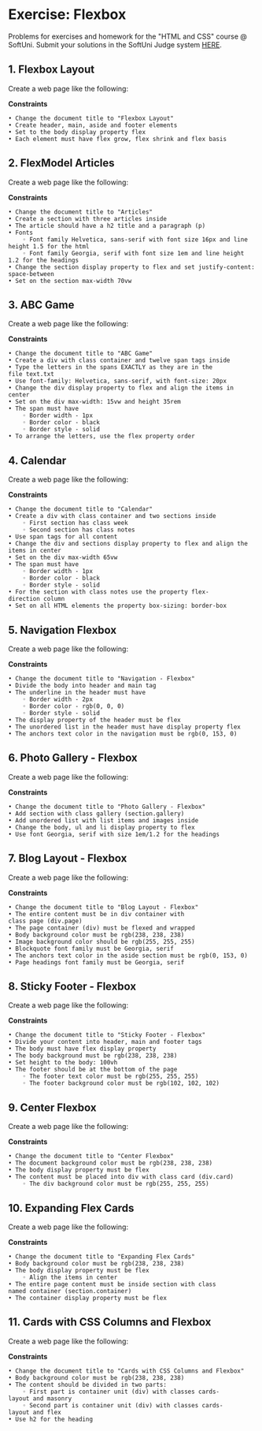 # Exercise: Flexbox

Problems for exercises and homework for the "HTML and CSS" course @ SoftUni. Submit your solutions in the SoftUni Judge system [HERE](https://judge.softuni.bg/Contests/1236/Flexbox).

## 1. Flexbox Layout

Create a web page like the following:

**Constraints**

    • Change the document title to "Flexbox Layout"
    • Create header, main, aside and footer elements
    • Set to the body display property flex
    • Each element must have flex grow, flex shrink and flex basis

## 2. FlexModel Articles

Create a web page like the following:

**Constraints**

    • Change the document title to "Articles"
    • Create a section with three articles inside
    • The article should have a h2 title and a paragraph (p)
    • Fonts
        ◦ Font family Helvetica, sans-serif with font size 16px and line height 1.5 for the html
        ◦ Font family Georgia, serif with font size 1em and line height 1.2 for the headings
    • Change the section display property to flex and set justify-content: space-between
    • Set on the section max-width 70vw

## 3. ABC Game

Create a web page like the following:

**Constraints**

    • Change the document title to "ABC Game"
    • Create a div with class container and twelve span tags inside
    • Type the letters in the spans EXACTLY as they are in the file text.txt
    • Use font-family: Helvetica, sans-serif, with font-size: 20px
    • Change the div display property to flex and align the items in center
    • Set on the div max-width: 15vw and height 35rem
    • The span must have
        ◦ Border width - 1px
        ◦ Border color - black
        ◦ Border style - solid
    • To arrange the letters, use the flex property order

## 4. Calendar

Create a web page like the following:

**Constraints**

    • Change the document title to "Calendar"
    • Create a div with class container and two sections inside
        ◦ First section has class week
        ◦ Second section has class notes
    • Use span tags for all content
    • Change the div and sections display property to flex and align the items in center
    • Set on the div max-width 65vw
    • The span must have
        ◦ Border width - 1px
        ◦ Border color - black
        ◦ Border style - solid
    • For the section with class notes use the property flex-direction column
    • Set on all HTML elements the property box-sizing: border-box

## 5. Navigation Flexbox

Create a web page like the following:

**Constraints**

    • Change the document title to "Navigation - Flexbox"
    • Divide the body into header and main tag
    • The underline in the header must have
        ◦ Border width - 2px
        ◦ Border color - rgb(0, 0, 0)
        ◦ Border style - solid
    • The display property of the header must be flex
    • The unordered list in the header must have display property flex
    • The anchors text color in the navigation must be rgb(0, 153, 0)

## 6. Photo Gallery - Flexbox

Create a web page like the following:

**Constraints**

    • Change the document title to "Photo Gallery - Flexbox"
    • Add section with class gallery (section.gallery)
    • Add unordered list with list items and images inside
    • Change the body, ul and li display property to flex
    • Use font Georgia, serif with size 1em/1.2 for the headings

## 7. Blog Layout - Flexbox

Create a web page like the following:

**Constraints**

    • Change the document title to "Blog Layout - Flexbox"
    • The entire content must be in div container with class page (div.page)
    • The page container (div) must be flexed and wrapped
    • Body background color must be rgb(238, 238, 238)
    • Image background color should be rgb(255, 255, 255)
    • Blockquote font family must be Georgia, serif
    • The anchors text color in the aside section must be rgb(0, 153, 0)
    • Page headings font family must be Georgia, serif

## 8. Sticky Footer - Flexbox

Create a web page like the following:

**Constraints**

    • Change the document title to "Sticky Footer - Flexbox"
    • Divide your content into header, main and footer tags
    • The body must have flex display property
    • The body background must be rgb(238, 238, 238)
    • Set height to the body: 100vh
    • The footer should be at the bottom of the page
        ◦ The footer text color must be rgb(255, 255, 255)
        ◦ The footer background color must be rgb(102, 102, 102)

## 9. Center Flexbox

Create a web page like the following:

**Constraints**

    • Change the document title to "Center Flexbox"
    • The document background color must be rgb(238, 238, 238)
    • The body display property must be flex
    • The content must be placed into div with class card (div.card)
        ◦ The div background color must be rgb(255, 255, 255)

## 10. Expanding Flex Cards

Create a web page like the following:

**Constraints**

    • Change the document title to "Expanding Flex Cards"
    • Body background color must be rgb(238, 238, 238)
    • The body display property must be flex
        ◦ Align the items in center
    • The entire page content must be inside section with class named container (section.container)
    • The container display property must be flex

## 11. Cards with CSS Columns and Flexbox

Create a web page like the following:

**Constraints**

    • Change the document title to "Cards with CSS Columns and Flexbox"
    • Body background color must be rgb(238, 238, 238)
    • The content should be divided in two parts:
        ◦ First part is container unit (div) with classes cards-layout and masonry
        ◦ Second part is container unit (div) with classes cards-layout and flex
    • Use h2 for the heading
